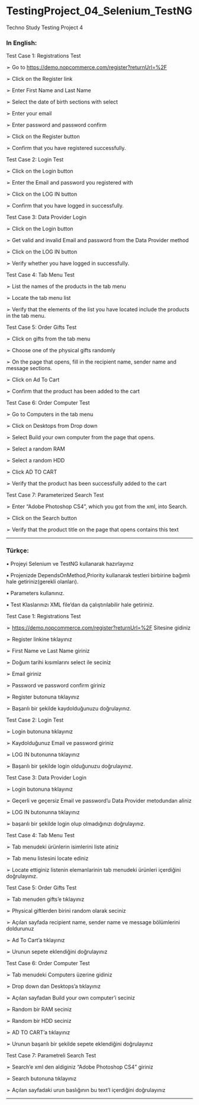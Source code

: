 # TestingProject_04_Selenium_TestNG

Techno Study Testing Project 4

### **In English:**

Test Case 1: Registrations Test

➢ Go to https://demo.nopcommerce.com/register?returnUrl=%2F

➢ Click on the Register link

➢ Enter First Name and Last Name

➢ Select the date of birth sections with select

➢ Enter your email

➢ Enter password and password confirm

➢ Click on the Register button

➢ Confirm that you have registered successfully.



Test Case 2: Login Test

➢ Click on the Login button

➢ Enter the Email and password you registered with

➢ Click on the LOG IN button

➢ Confirm that you have logged in successfully.



Test Case 3: Data Provider Login

➢ Click on the Login button

➢ Get valid and invalid Email and password from the Data Provider method

➢ Click on the LOG IN button

➢ Verify whether you have logged in successfully.



Test Case 4: Tab Menu Test

➢ List the names of the products in the tab menu

➢ Locate the tab menu list

➢ Verify that the elements of the list you have located include the products in the tab menu.



Test Case 5: Order Gifts Test

➢ Click on gifts from the tab menu

➢ Choose one of the physical gifts randomly

➢ On the page that opens, fill in the recipient name, sender name and message sections.

➢ Click on Ad To Cart

➢ Confirm that the product has been added to the cart



Test Case 6: Order Computer Test

➢ Go to Computers in the tab menu

➢ Click on Desktops from Drop down

➢ Select Build your own computer from the page that opens.

➢ Select a random RAM

➢ Select a random HDD

➢ Click AD TO CART

➢ Verify that the product has been successfully added to the cart



Test Case 7: Parameterized Search Test

➢ Enter “Adobe Photoshop CS4”, which you got from the xml, into Search.

➢ Click on the Search button

➢ Verify that the product title on the page that opens contains this text

---------------------------------------------------------------------------

### **Türkçe:**

• Projeyi Selenium ve TestNG kullanarak hazırlayınız

• Projenizde DependsOnMethod,Priority kullanarak testleri birbirine bağımlı hale getiriniz(gerekli
olanları).

• Parameters kullanınız.

• Test Klaslarınızı XML file’dan da çalıştırılabilir hale getiriniz.

Test Case 1: Registrations Test

➢ https://demo.nopcommerce.com/register?returnUrl=%2F Sitesine gidiniz

➢ Register linkine tıklayınız

➢ First Name ve Last Name giriniz

➢ Doğum tarihi kısımlarını select ile seciniz

➢ Email giriniz

➢ Password ve password confirm giriniz

➢ Register butonuna tıklayınız

➢ Başarılı bir şekilde kaydolduğunuzu doğrulayınız.



Test Case 2: Login Test

➢ Login butonuna tıklayınız

➢ Kaydolduğunuz Email ve password giriniz

➢ LOG IN butonunna tıklayınız

➢ Başarılı bir şekilde login olduğunuzu doğrulayınız.



Test Case 3: Data Provider Login

➢ Login butonuna tıklayınız

➢ Geçerli ve geçersiz Email ve password’u Data Provider metodundan aliniz

➢ LOG IN butonunna tıklayınız

➢ başarılı bir şekilde login olup olmadığınızı doğrulayınız.



Test Case 4: Tab Menu Test

➢ Tab menudeki ürünlerin isimlerini liste atiniz

➢ Tab menu listesini locate ediniz

➢ Locate ettiginiz listenin elemanlarinin tab menudeki ürünleri içerdiğini doğrulayınız.



Test Case 5: Order Gifts Test

➢ Tab menuden gifts’e tıklayınız

➢ Physical giftlerden birini random olarak seciniz

➢ Açılan sayfada recipient name, sender name ve message bölümlerini doldurunuz

➢ Ad To Cart’a tıklayınız

➢ Urunun sepete eklendiğini doğrulayınız



Test Case 6: Order Computer Test

➢ Tab menudeki Computers üzerine gidiniz

➢ Drop down dan Desktops’a tıklayınız

➢ Açılan sayfadan Build your own computer’i seciniz

➢ Random bir RAM seciniz

➢ Random bir HDD seciniz

➢ AD TO CART’a tıklayınız

➢ Urunun başarılı bir şekilde sepete eklendiğini doğrulayınız



Test Case 7: Parametreli Search Test

➢ Search’e xml den aldiginiz “Adobe Photoshop CS4” giriniz

➢ Search butonuna tıklayınız

➢ Açılan sayfadaki urun baslığının bu text’I içerdiğini doğrulayınız

----------------------------------------------------------------------

